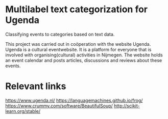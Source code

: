 Multilabel text categorization for Ugenda
=========

Classifying events to categories based on text data.

This project was carried out in coöperation with the website Ugenda. Ugenda is a cultural eventwebsite. It is a platform for everyone that is involved with organising(cultural) activities in Nijmegen.
The website holds an event calendar and posts articles, discussions and reviews about these events.

Relevant links
==============

https://www.ugenda.nl/
https://languagemachines.github.io/frog/
https://www.crummy.com/software/BeautifulSoup/
http://scikit-learn.org/stable/
